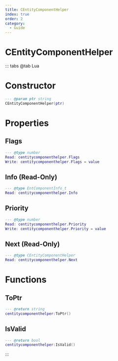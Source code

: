 ```yaml
---
title: CEntityComponentHelper
index: true
order: 2
category:
  - Guide
---
```


# CEntityComponentHelper

::: tabs
@tab Lua
# Constructor
```lua
--- @param ptr string
CEntityComponentHelper(ptr)
```
# Properties
## Flags 
```lua
--- @type number
Read: centitycomponenthelper.Flags
Write: centitycomponenthelper.Flags = value
```
## Info (Read-Only)
```lua
--- @type EntComponentInfo_t
Read: centitycomponenthelper.Info
```
## Priority 
```lua
--- @type number
Read: centitycomponenthelper.Priority
Write: centitycomponenthelper.Priority = value
```
## Next (Read-Only)
```lua
--- @type CEntityComponentHelper
Read: centitycomponenthelper.Next
```
# Functions
## ToPtr
```lua
--- @return string
centitycomponenthelper:ToPtr()
```
## IsValid
```lua
--- @return bool
centitycomponenthelper:IsValid()
```

:::